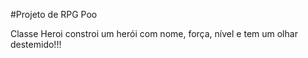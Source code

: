 #Projeto de RPG Poo

Classe Heroi constroi um herói com nome, força, nível  e tem um olhar destemido!!!
